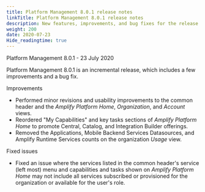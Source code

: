 ```yaml
---
title: Platform Management 8.0.1 release notes
linkTitle: Platform Management 8.0.1 release notes
description: New features, improvements, and bug fixes for the release.
weight: 200
date: 2020-07-23
Hide_readingtime: true
---
```


Platform Management 8.0.1 - 23 July 2020

Platform Management 8.0.1 is an incremental release, which includes a few improvements and a bug fix.

Improvements

* Performed minor revisions and usability improvements to the common header and the _Amplify Platform Home_, _Organization_, and _Account_ views.
* Reordered "My Capabilities" and key tasks sections of _Amplify Platform Home_ to promote Central, Catalog, and Integration Builder offerings.
* Removed the Applications, Mobile Backend Services Datasources, and Amplify Runtime Services counts on the organization _Usage_ view.

Fixed issues

* Fixed an issue where the services listed in the common header's service (left most) menu and capabilities and tasks shown on _Amplify Platform Home_ may not include all services subscribed or provisioned for the organization or available for the user's role.
